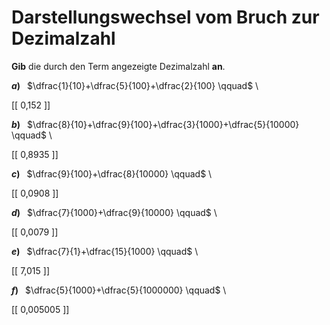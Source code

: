 <!--
version:  0.0.1

language: de

@style
input {
    text-align: center;
}

.flex-container {
    display: flex;
    flex-wrap: wrap;
    align-items: stretch;
    gap: 20px;
}

.flex-child {
    flex: 1;
    min-width: 350px;
    margin-right: 20px;
}

@media (max-width: 400px) {
    .flex-child {
        flex: 100%;
        margin-right: 0;
    }
}
@end

formula: \carry   \textcolor{red}{\scriptsize #1}
formula: \digit   \rlap{\carry{#1}}\phantom{#2}#2
formula: \permil  \text{‰}

import: https://raw.githubusercontent.com/LiaTemplates/Tikz-Jax/main/README.md

script: https://cdn.jsdelivr.net/gh/LiaTemplates/Tikz-Jax@main/dist/index.js


tags: Bruchrechnung, Zahlenverständnis, Dezimalzahlen, sehr leicht, sehr niedrig, Angeben

comment: Eine Summe von Brüchen als Dezimalzahl? Schreib sie nieder.

author: Martin Lommatzsch

-->




# Darstellungswechsel vom Bruch zur Dezimalzahl

**Gib** die durch den Term angezeigte Dezimalzahl **an**.



<section class="flex-container">
<div class="flex-child">

__$a)\;\;$__ $\dfrac{1}{10}+\dfrac{5}{100}+\dfrac{2}{100} \qquad$  \


 [[  0,152   ]] 

</div>
<div class="flex-child">

__$b)\;\;$__ $\dfrac{8}{10}+\dfrac{9}{100}+\dfrac{3}{1000}+\dfrac{5}{10000} \qquad$  \


 [[  0,8935  ]] 

</div>
<div class="flex-child">

__$c)\;\;$__ $\dfrac{9}{100}+\dfrac{8}{10000} \qquad$  \


 [[  0,0908  ]] 

</div>
<div class="flex-child">

__$d)\;\;$__ $\dfrac{7}{1000}+\dfrac{9}{10000} \qquad$  \


 [[  0,0079  ]] 

</div>
<div class="flex-child">

__$e)\;\;$__ $\dfrac{7}{1}+\dfrac{15}{1000} \qquad$  \


 [[  7,015   ]] 

</div>
<div class="flex-child">

__$f)\;\;$__ $\dfrac{5}{1000}+\dfrac{5}{1000000} \qquad$  \


 [[  0,005005 ]] 


</div>
</section>






